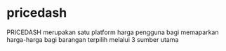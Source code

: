 # pricedash
PRICEDASH merupakan satu platform harga pengguna bagi memaparkan harga-harga bagi barangan terpilih melalui 3 sumber utama
